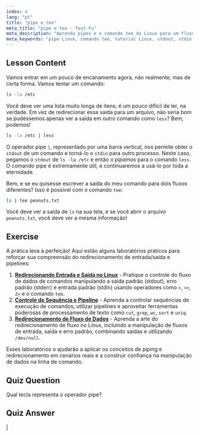 ```yaml
---
index: 4
lang: "pt"
title: "pipe e tee"
meta_title: "pipe e tee - Text-Fu"
meta_description: "Aprenda pipes e o comando tee do Linux para um fluxo de dados eficiente na linha de comando. Entenda stdout, stdin e saída de arquivo. Melhore suas habilidades em Linux!"
meta_keywords: "pipe Linux, comando tee, tutorial Linux, stdout, stdin, Linux para iniciantes, linha de comando, guia Linux"
---
```


## Lesson Content

Vamos entrar em um pouco de encanamento agora, não realmente, mas de certa forma. Vamos tentar um comando:

```bash
ls -la /etc
```

Você deve ver uma lista muito longa de itens; é um pouco difícil de ler, na verdade. Em vez de redirecionar essa saída para um arquivo, não seria bom se pudéssemos apenas ver a saída em outro comando como `less`? Bem, podemos!

```bash
ls -la /etc | less
```

O operador pipe `|`, representado por uma barra vertical, nos permite obter o `stdout` de um comando e torná-lo o `stdin` para outro processo. Neste caso, pegamos o `stdout` de `ls -la /etc` e então o _pipamos_ para o comando `less`. O comando pipe é extremamente útil, e continuaremos a usá-lo por toda a eternidade.

Bem, e se eu quisesse escrever a saída do meu comando para dois fluxos diferentes? Isso é possível com o comando `tee`:

```bash
ls | tee peanuts.txt
```

Você deve ver a saída de `ls` na sua tela, e se você abrir o arquivo `peanuts.txt`, você deve ver a mesma informação!

## Exercise

A prática leva à perfeição! Aqui estão alguns laboratórios práticos para reforçar sua compreensão do redirecionamento de entrada/saída e pipelines:

1. **[Redirecionando Entrada e Saída no Linux](https://labex.io/pt/labs/comptia-redirecting-input-and-output-in-linux-590840)** - Pratique o controle do fluxo de dados de comandos manipulando a saída padrão (stdout), erro padrão (stderr) e entrada padrão (stdin) usando operadores como `>`, `>>`, `2>` e o comando `tee`.
2. **[Controle de Sequência e Pipeline](https://labex.io/pt/labs/linux-sequence-control-and-pipeline-17994)** - Aprenda a controlar sequências de execução de comandos, utilizar pipelines e aproveitar ferramentas poderosas de processamento de texto como `cut`, `grep`, `wc`, `sort` e `uniq`.
3. **[Redirecionamento de Fluxo de Dados](https://labex.io/pt/labs/linux-data-stream-redirection-17995)** - Aprenda a arte do redirecionamento de fluxo no Linux, incluindo a manipulação de fluxos de entrada, saída e erro padrão, combinando saídas e utilizando `/dev/null`.

Esses laboratórios o ajudarão a aplicar os conceitos de piping e redirecionamento em cenários reais e a construir confiança na manipulação de dados na linha de comando.

## Quiz Question

Qual tecla representa o operador pipe?

## Quiz Answer

|
